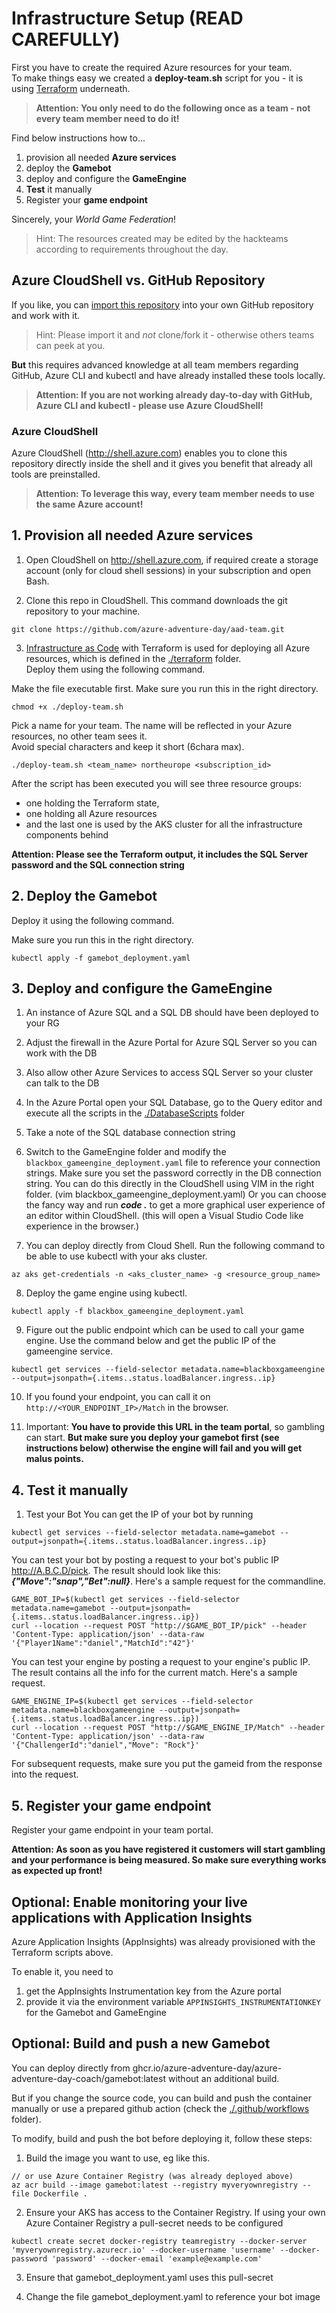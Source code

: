 # Infrastructure Setup (READ CAREFULLY)
First you have to create the required Azure resources for your team.<br/>
To make things easy we created a **deploy-team.sh** script for you - it is using [Terraform](https://www.terraform.io/intro/index.html) underneath.

> **Attention: You only need to do the following once as a team - not every team member need to do it!**

Find below instructions how to...
1. provision all needed **Azure services**
2. deploy the **Gamebot**
3. deploy and configure the **GameEngine**
4. **Test** it manually
5. Register your **game endpoint**

Sincerely, your *World Game Federation*!

> Hint: The resources created may be edited by the hackteams according to requirements throughout the day. 

## Azure CloudShell vs. GitHub Repository
If you like, you can [import this repository](https://docs.github.com/en/github/importing-your-projects-to-github/importing-a-repository-with-github-importer) into your own GitHub repository and work with it.

> Hint: Please import it and *not* clone/fork it - otherwise others teams can peek at you.

**But** this requires advanced knowledge at all team members regarding GitHub, Azure CLI and kubectl and have already installed these tools locally.

> **Attention: If you are not working already day-to-day with GitHub, Azure CLI and kubectl - please use Azure CloudShell!**

### Azure CloudShell
Azure CloudShell (http://shell.azure.com) enables you to clone this repository directly inside the shell and it gives you benefit that already all tools are preinstalled.

> **Attention: To leverage this way, every team member needs to use the same Azure account!**

## 1. Provision all needed Azure services
1. Open CloudShell on http://shell.azure.com, if required create a storage account (only for cloud shell sessions) in your subscription and open Bash.

2. Clone this repo in CloudShell. This command downloads the git repository to your machine.
```
git clone https://github.com/azure-adventure-day/aad-team.git
```

3. [Infrastructure as Code](https://devblogs.microsoft.com/devops/what-is-infrastructure-as-code/) with Terraform is used for deploying all Azure resources, which is defined in the [./terraform](./terraform) folder.<br/>
Deploy them using the following command.

Make the file executable first. Make sure you run this in the right directory.
```
chmod +x ./deploy-team.sh
```

Pick a name for your team. The name will be reflected in your Azure resources, no other team sees it.<br/>
Avoid special characters and keep it short (6chara max).
``` 
./deploy-team.sh <team_name> northeurope <subscription_id>
```

After the script has been executed you will see three resource groups:
* one holding the Terraform state,
* one holding all Azure resources
* and the last one is used by the AKS cluster for all the infrastructure components behind

**Attention: Please see the Terraform output, it includes the SQL Server password and the SQL connection string**


## 2. Deploy the Gamebot
Deploy it using the following command.

Make sure you run this in the right directory.
```
kubectl apply -f gamebot_deployment.yaml
```


## 3. Deploy and configure the GameEngine

1. An instance of Azure SQL and a SQL DB should have been deployed to your RG
2. Adjust the firewall in the Azure Portal for Azure SQL Server so you can work with the DB
3. Also allow other Azure Services to access SQL Server so your cluster can talk to the DB
4. In the Azure Portal open your SQL Database,  go to the Query editor and execute all the scripts in the [./DatabaseScripts](./DatabaseScripts) folder
5. Take a note of the SQL database connection string
6. Switch to the GameEngine folder and modify the `blackbox_gameengine_deployment.yaml` file to reference your connection strings. Make sure you set the password correctly in the DB connection string. You can do this directly in the CloudShell using VIM in the right folder. (vim blackbox_gameengine_deployment.yaml) Or you can choose the fancy way and run ***code .*** to get a more graphical user experience of an editor within CloudShell. (this will open a Visual Studio Code like experience in the browser.)

7. You can deploy directly from Cloud Shell. Run the following command to be able to use kubectl with your aks cluster.
```
az aks get-credentials -n <aks_cluster_name> -g <resource_group_name>
```
8. Deploy the game engine using kubectl. 
```
kubectl apply -f blackbox_gameengine_deployment.yaml
```
9. Figure out the public endpoint which can be used to call your game engine. Use the command below and get the public IP of the gameengine service. 
```
kubectl get services --field-selector metadata.name=blackboxgameengine --output=jsonpath={.items..status.loadBalancer.ingress..ip}
```
10. If you found your endpoint, you can call it on `http://<YOUR_ENDPOINT_IP>/Match` in the browser.

11. Important: **You have to provide this URL in the team portal**, so gambling can start. **But make sure you deploy your gamebot first (see instructions below) otherwise the engine will fail and you will get malus points.**


## 4. Test it manually
1. Test your Bot
You can get the IP of your bot by running 
```
kubectl get services --field-selector metadata.name=gamebot --output=jsonpath={.items..status.loadBalancer.ingress..ip}
```

You can test your bot by posting a request to your bot's public IP http://A.B.C.D/pick. The result should look like this: ***{"Move":"snap","Bet":null}***. Here's a sample request for the commandline.

```
GAME_BOT_IP=$(kubectl get services --field-selector metadata.name=gamebot --output=jsonpath={.items..status.loadBalancer.ingress..ip})
curl --location --request POST "http://$GAME_BOT_IP/pick" --header 'Content-Type: application/json' --data-raw '{"Player1Name":"daniel","MatchId":"42"}'
```

You can test your engine by posting a request to your engine's public IP. The result contains all the info for the current match. Here's a sample request.
```
GAME_ENGINE_IP=$(kubectl get services --field-selector metadata.name=blackboxgameengine --output=jsonpath={.items..status.loadBalancer.ingress..ip})
curl --location --request POST "http://$GAME_ENGINE_IP/Match" --header 'Content-Type: application/json' --data-raw '{"ChallengerId":"daniel","Move": "Rock"}'
```
For subsequent requests, make sure you put the gameid from the response into the request.


## 5. Register your game endpoint

Register your game endpoint in your team portal.

**Attention: As soon as you have registered it customers will start gambling and your performance is being measured. So make sure everything works as expected up front!**


## Optional: Enable monitoring your live applications with Application Insights
Azure Application Insights (AppInsights) was already provisioned with the Terraform scripts above.

To enable it, you need to 
1. get the AppInsights Instrumentation key from the Azure portal
2. provide it via the environment variable ```APPINSIGHTS_INSTRUMENTATIONKEY``` for the Gamebot and GameEngine


## Optional: Build and push a new Gamebot
You can deploy directly from ghcr.io/azure-adventure-day/azure-adventure-day-coach/gamebot:latest without an additional build.

But if you change the source code, you can build and push the container manually or use a prepared github action (check the [./.github/workflows](./.github/workflows) folder). 

To modify, build and push the bot before deploying it, follow these steps:

1. Build the image you want to use, eg like this.
```
// or use Azure Container Registry (was already deployed above)
az acr build --image gamebot:latest --registry myveryownregistry --file Dockerfile .
```

2. Ensure your AKS has access to the Container Registry. If using your own Azure Container Registry a pull-secret needs to be configured
```
kubectl create secret docker-registry teamregistry --docker-server 'myveryownregistry.azurecr.io' --docker-username 'username' --docker-password 'password' --docker-email 'example@example.com'
```

3. Ensure that gamebot_deployment.yaml uses this pull-secret

4. Change the file gamebot_deployment.yaml to reference your bot image
